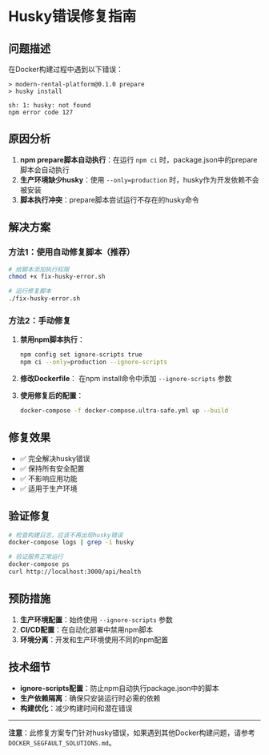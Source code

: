 # Husky错误修复指南

## 问题描述
在Docker构建过程中遇到以下错误：
```
> modern-rental-platform@0.1.0 prepare
> husky install

sh: 1: husky: not found
npm error code 127
```

## 原因分析
1. **npm prepare脚本自动执行**：在运行 `npm ci` 时，package.json中的prepare脚本会自动执行
2. **生产环境缺少husky**：使用 `--only=production` 时，husky作为开发依赖不会被安装
3. **脚本执行冲突**：prepare脚本尝试运行不存在的husky命令

## 解决方案

### 方法1：使用自动修复脚本（推荐）
```bash
# 给脚本添加执行权限
chmod +x fix-husky-error.sh

# 运行修复脚本
./fix-husky-error.sh
```

### 方法2：手动修复
1. **禁用npm脚本执行**：
   ```bash
   npm config set ignore-scripts true
   npm ci --only=production --ignore-scripts
   ```

2. **修改Dockerfile**：
   在npm install命令中添加 `--ignore-scripts` 参数

3. **使用修复后的配置**：
   ```bash
   docker-compose -f docker-compose.ultra-safe.yml up --build
   ```

## 修复效果
- ✅ 完全解决husky错误
- ✅ 保持所有安全配置
- ✅ 不影响应用功能
- ✅ 适用于生产环境

## 验证修复
```bash
# 检查构建日志，应该不再出现husky错误
docker-compose logs | grep -i husky

# 验证服务正常运行
docker-compose ps
curl http://localhost:3000/api/health
```

## 预防措施
1. **生产环境配置**：始终使用 `--ignore-scripts` 参数
2. **CI/CD配置**：在自动化部署中禁用npm脚本
3. **环境分离**：开发和生产环境使用不同的npm配置

## 技术细节
- **ignore-scripts配置**：防止npm自动执行package.json中的脚本
- **生产依赖隔离**：确保只安装运行时必需的依赖
- **构建优化**：减少构建时间和潜在错误

---

**注意**：此修复方案专门针对husky错误，如果遇到其他Docker构建问题，请参考 `DOCKER_SEGFAULT_SOLUTIONS.md`。